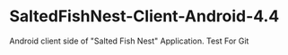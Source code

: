 # SaltedFishNest-Client-Android-4.4
Android client side of "Salted Fish Nest" Application.
Test For Git
